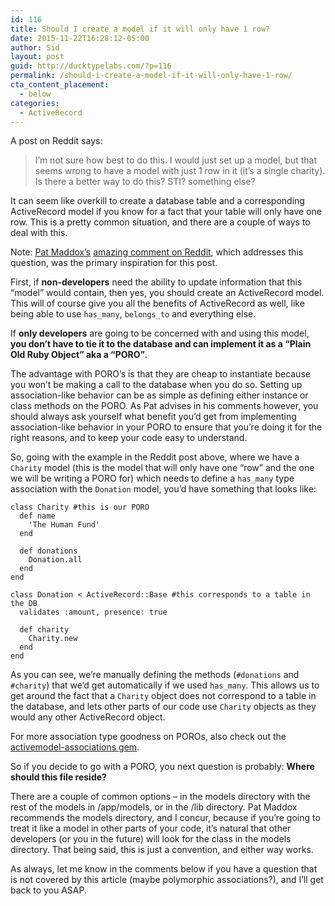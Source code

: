 ```yaml
---
id: 116
title: Should I create a model if it will only have 1 row?
date: 2015-11-22T16:28:12-05:00
author: Sid
layout: post
guid: http://ducktypelabs.com/?p=116
permalink: /should-i-create-a-model-if-it-will-only-have-1-row/
cta_content_placement:
  - below
categories:
  - ActiveRecord
---
```

A post on Reddit says:

> I&#8217;m not sure how best to do this. I would just set up a model, but that seems wrong to have a model with just 1 row in it (it&#8217;s a single charity). Is there a better way to do this? STI? something else?

It can seem like overkill to create a database table and a corresponding ActiveRecord model if you know for a fact that your table will only have one row. This is a pretty common situation, and there are a couple of ways to deal with this.

Note: [Pat Maddox&#8217;s](http://www.patmaddox.com/) [amazing comment on Reddit](https://www.reddit.com/r/rails/comments/3jxo4d/help_should_i_create_a_model_if_it_will_only_have/), which addresses this question, was the primary inspiration for this post.

First, if **non-developers** need the ability to update information that this &#8220;model&#8221; would contain, then yes, you should create an ActiveRecord model. This will of course give you all the benefits of ActiveRecord as well, like being able to use `has_many`, `belongs_to` and everything else.

If **only developers** are going to be concerned with and using this model, **you don&#8217;t have to tie it to the database and can implement it as a &#8220;Plain Old Ruby Object&#8221; aka a &#8220;PORO&#8221;**.

The advantage with PORO&#8217;s is that they are cheap to instantiate because you won&#8217;t be making a call to the database when you do so. Setting up association-like behavior can be as simple as defining either instance or class methods on the PORO. As Pat advises in his comments however, you should always ask yourself what benefit you&#8217;d get from implementing association-like behavior in your PORO to ensure that you&#8217;re doing it for the right reasons, and to keep your code easy to understand.

So, going with the example in the Reddit post above, where we have a `Charity` model (this is the model that will only have one &#8220;row&#8221; and the one we will be writing a PORO for) which needs to define a `has_many` type association with the `Donation` model, you&#8217;d have something that looks like:

    class Charity #this is our PORO
      def name
        'The Human Fund'
      end
    
      def donations
        Donation.all
      end
    end
    
    class Donation < ActiveRecord::Base #this corresponds to a table in the DB
      validates :amount, presence: true
    
      def charity
        Charity.new
      end
    end
    

As you can see, we&#8217;re manually defining the methods (`#donations` and `#charity`) that we&#8217;d get automatically if we used `has_many`. This allows us to get around the fact that a `Charity` object does not correspond to a table in the database, and lets other parts of our code use `Charity` objects as they would any other ActiveRecord object.

For more association type goodness on POROs, also check out the [activemodel-associations gem](https://github.com/joker1007/activemodel-associations).

So if you decide to go with a PORO, you next question is probably: **Where should this file reside?**

There are a couple of common options &#8211; in the models directory with the rest of the models in /app/models, or in the /lib directory. Pat Maddox recommends the models directory, and I concur, because if you&#8217;re going to treat it like a model in other parts of your code, it&#8217;s natural that other developers (or you in the future) will look for the class in the models directory. That being said, this is just a convention, and either way works.

As always, let me know in the comments below if you have a question that is not covered by this article (maybe polymorphic associations?), and I&#8217;ll get back to you ASAP.